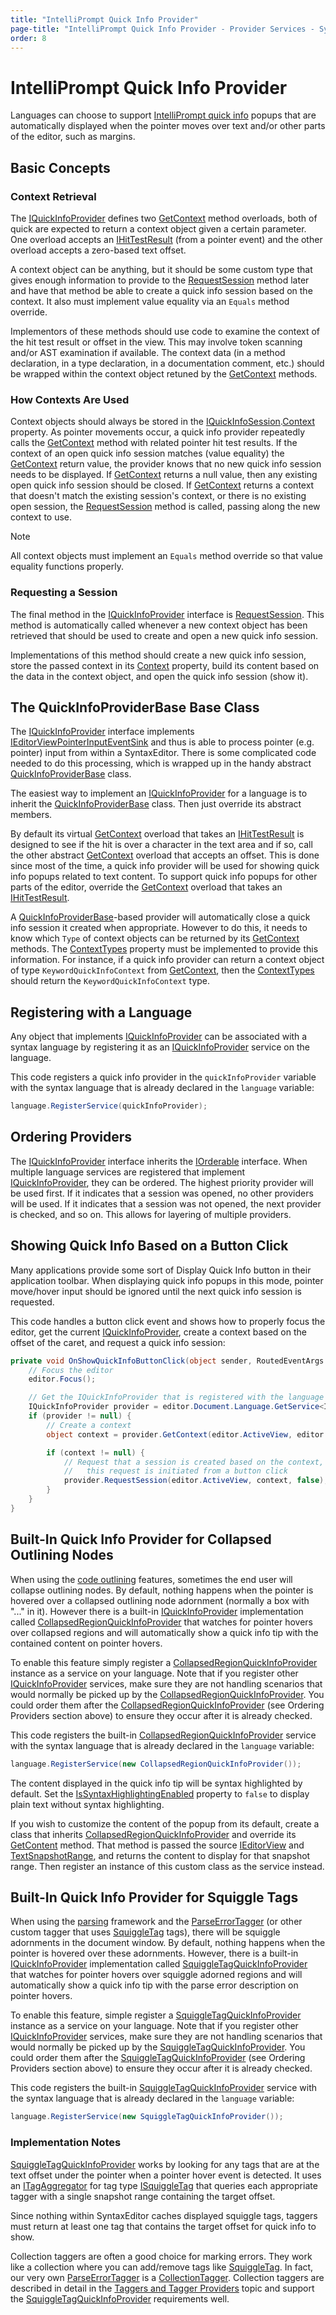 ```yaml
---
title: "IntelliPrompt Quick Info Provider"
page-title: "IntelliPrompt Quick Info Provider - Provider Services - SyntaxEditor Language Creation Guide"
order: 8
---
```

# IntelliPrompt Quick Info Provider

Languages can choose to support [IntelliPrompt quick info](../../user-interface/intelliprompt/quick-info.md) popups that are automatically displayed when the pointer moves over text and/or other parts of the editor, such as margins.

## Basic Concepts

### Context Retrieval

The [IQuickInfoProvider](xref:@ActiproUIRoot.Controls.SyntaxEditor.IntelliPrompt.IQuickInfoProvider) defines two [GetContext](xref:@ActiproUIRoot.Controls.SyntaxEditor.IntelliPrompt.IQuickInfoProvider.GetContext*) method overloads, both of quick are expected to return a context object given a certain parameter.  One overload accepts an [IHitTestResult](xref:@ActiproUIRoot.Controls.SyntaxEditor.IHitTestResult) (from a pointer event) and the other overload accepts a zero-based text offset.

A context object can be anything, but it should be some custom type that gives enough information to provide to the [RequestSession](xref:@ActiproUIRoot.Controls.SyntaxEditor.IntelliPrompt.IQuickInfoProvider.RequestSession*) method later and have that method be able to create a quick info session based on the context.  It also must implement value equality via an `Equals` method override.

Implementors of these methods should use code to examine the context of the hit test result or offset in the view.  This may involve token scanning and/or AST examination if available.  The context data (in a method declaration, in a type declaration, in a documentation comment, etc.) should be wrapped within the context object retuned by the [GetContext](xref:@ActiproUIRoot.Controls.SyntaxEditor.IntelliPrompt.IQuickInfoProvider.GetContext*) methods.

### How Contexts Are Used

Context objects should always be stored in the [IQuickInfoSession](xref:@ActiproUIRoot.Controls.SyntaxEditor.IntelliPrompt.IQuickInfoSession).[Context](xref:@ActiproUIRoot.Controls.SyntaxEditor.IntelliPrompt.IQuickInfoSession.Context) property.  As pointer movements occur, a quick info provider repeatedly calls the [GetContext](xref:@ActiproUIRoot.Controls.SyntaxEditor.IntelliPrompt.IQuickInfoProvider.GetContext*) method with related pointer hit test results.  If the context of an open quick info session matches (value equality) the [GetContext](xref:@ActiproUIRoot.Controls.SyntaxEditor.IntelliPrompt.IQuickInfoProvider.GetContext*) return value, the provider knows that no new quick info session needs to be displayed.  If [GetContext](xref:@ActiproUIRoot.Controls.SyntaxEditor.IntelliPrompt.IQuickInfoProvider.GetContext*) returns a null value, then any existing open quick info session should be closed.  If [GetContext](xref:@ActiproUIRoot.Controls.SyntaxEditor.IntelliPrompt.IQuickInfoProvider.GetContext*) returns a context that doesn't match the existing session's context, or there is no existing open session, the [RequestSession](xref:@ActiproUIRoot.Controls.SyntaxEditor.IntelliPrompt.IQuickInfoProvider.RequestSession*) method is called, passing along the new context to use.

> [!NOTE]
> All context objects must implement an `Equals` method override so that value equality functions properly.

### Requesting a Session

The final method in the [IQuickInfoProvider](xref:@ActiproUIRoot.Controls.SyntaxEditor.IntelliPrompt.IQuickInfoProvider) interface is [RequestSession](xref:@ActiproUIRoot.Controls.SyntaxEditor.IntelliPrompt.IQuickInfoProvider.RequestSession*).  This method is automatically called whenever a new context object has been retrieved that should be used to create and open a new quick info session.

Implementations of this method should create a new quick info session, store the passed context in its [Context](xref:@ActiproUIRoot.Controls.SyntaxEditor.IntelliPrompt.IQuickInfoSession.Context) property, build its content based on the data in the context object, and open the quick info session (show it).

## The QuickInfoProviderBase Base Class

The [IQuickInfoProvider](xref:@ActiproUIRoot.Controls.SyntaxEditor.IntelliPrompt.IQuickInfoProvider) interface implements [IEditorViewPointerInputEventSink](xref:@ActiproUIRoot.Controls.SyntaxEditor.IEditorViewPointerInputEventSink) and thus is able to process pointer (e.g. pointer) input from within a SyntaxEditor.  There is some complicated code needed to do this processing, which is wrapped up in the handy abstract [QuickInfoProviderBase](xref:@ActiproUIRoot.Controls.SyntaxEditor.IntelliPrompt.Implementation.QuickInfoProviderBase) class.

The easiest way to implement an [IQuickInfoProvider](xref:@ActiproUIRoot.Controls.SyntaxEditor.IntelliPrompt.IQuickInfoProvider) for a language is to inherit the [QuickInfoProviderBase](xref:@ActiproUIRoot.Controls.SyntaxEditor.IntelliPrompt.Implementation.QuickInfoProviderBase) class.  Then just override its abstract members.

By default its virtual [GetContext](xref:@ActiproUIRoot.Controls.SyntaxEditor.IntelliPrompt.IQuickInfoProvider.GetContext*) overload that takes an [IHitTestResult](xref:@ActiproUIRoot.Controls.SyntaxEditor.IHitTestResult) is designed to see if the hit is over a character in the text area and if so, call the other abstract [GetContext](xref:@ActiproUIRoot.Controls.SyntaxEditor.IntelliPrompt.IQuickInfoProvider.GetContext*) overload that accepts an offset.  This is done since most of the time, a quick info provider will be used for showing quick info popups related to text content.  To support quick info popups for other parts of the editor, override the [GetContext](xref:@ActiproUIRoot.Controls.SyntaxEditor.IntelliPrompt.IQuickInfoProvider.GetContext*) overload that takes an [IHitTestResult](xref:@ActiproUIRoot.Controls.SyntaxEditor.IHitTestResult).

A [QuickInfoProviderBase](xref:@ActiproUIRoot.Controls.SyntaxEditor.IntelliPrompt.Implementation.QuickInfoProviderBase)-based provider will automatically close a quick info session it created when appropriate.  However to do this, it needs to know which `Type` of context objects can be returned by its [GetContext](xref:@ActiproUIRoot.Controls.SyntaxEditor.IntelliPrompt.IQuickInfoProvider.GetContext*) methods.  The [ContextTypes](xref:@ActiproUIRoot.Controls.SyntaxEditor.IntelliPrompt.Implementation.QuickInfoProviderBase.ContextTypes) property must be implemented to provide this information.  For instance, if a quick info provider can return a context object of type `KeywordQuickInfoContext` from [GetContext](xref:@ActiproUIRoot.Controls.SyntaxEditor.IntelliPrompt.IQuickInfoProvider.GetContext*), then the [ContextTypes](xref:@ActiproUIRoot.Controls.SyntaxEditor.IntelliPrompt.Implementation.QuickInfoProviderBase.ContextTypes) should return the `KeywordQuickInfoContext` type.

## Registering with a Language

Any object that implements [IQuickInfoProvider](xref:@ActiproUIRoot.Controls.SyntaxEditor.IntelliPrompt.IQuickInfoProvider) can be associated with a syntax language by registering it as an [IQuickInfoProvider](xref:@ActiproUIRoot.Controls.SyntaxEditor.IntelliPrompt.IQuickInfoProvider) service on the language.

This code registers a quick info provider in the `quickInfoProvider` variable with the syntax language that is already declared in the `language` variable:

```csharp
language.RegisterService(quickInfoProvider);
```

## Ordering Providers

The [IQuickInfoProvider](xref:@ActiproUIRoot.Controls.SyntaxEditor.IntelliPrompt.IQuickInfoProvider) interface inherits the [IOrderable](xref:ActiproSoftware.Text.Utility.IOrderable) interface.  When multiple language services are registered that implement [IQuickInfoProvider](xref:@ActiproUIRoot.Controls.SyntaxEditor.IntelliPrompt.IQuickInfoProvider), they can be ordered.  The highest priority provider will be used first.  If it indicates that a session was opened, no other providers will be used.  If it indicates that a session was not opened, the next provider is checked, and so on.  This allows for layering of multiple providers.

## Showing Quick Info Based on a Button Click

Many applications provide some sort of Display Quick Info button in their application toolbar.  When displaying quick info popups in this mode, pointer move/hover input should be ignored until the next quick info session is requested.

This code handles a button click event and shows how to properly focus the editor, get the current [IQuickInfoProvider](xref:@ActiproUIRoot.Controls.SyntaxEditor.IntelliPrompt.IQuickInfoProvider), create a context based on the offset of the caret, and request a quick info session:

```csharp
private void OnShowQuickInfoButtonClick(object sender, RoutedEventArgs e) {
	// Focus the editor
	editor.Focus();

	// Get the IQuickInfoProvider that is registered with the language
	IQuickInfoProvider provider = editor.Document.Language.GetService<IQuickInfoProvider>();
	if (provider != null) {
		// Create a context
		object context = provider.GetContext(editor.ActiveView, editor.Caret.Offset);

		if (context != null) {
			// Request that a session is created based on the context, and disable pointer tracking since
			//   this request is initiated from a button click
			provider.RequestSession(editor.ActiveView, context, false);
		}
	}
}
```

## Built-In Quick Info Provider for Collapsed Outlining Nodes

When using the [code outlining](../../user-interface/outlining/outlining-general.md) features, sometimes the end user will collapse outlining nodes.  By default, nothing happens when the pointer is hovered over a collapsed outlining node adornment (normally a box with "..." in it).  However there is a built-in [IQuickInfoProvider](xref:@ActiproUIRoot.Controls.SyntaxEditor.IntelliPrompt.IQuickInfoProvider) implementation called [CollapsedRegionQuickInfoProvider](xref:@ActiproUIRoot.Controls.SyntaxEditor.IntelliPrompt.Implementation.CollapsedRegionQuickInfoProvider) that watches for pointer hovers over collapsed regions and will automatically show a quick info tip with the contained content on pointer hovers.

To enable this feature simply register a [CollapsedRegionQuickInfoProvider](xref:@ActiproUIRoot.Controls.SyntaxEditor.IntelliPrompt.Implementation.CollapsedRegionQuickInfoProvider) instance as a service on your language.  Note that if you register other [IQuickInfoProvider](xref:@ActiproUIRoot.Controls.SyntaxEditor.IntelliPrompt.IQuickInfoProvider) services, make sure they are not handling scenarios that would normally be picked up by the [CollapsedRegionQuickInfoProvider](xref:@ActiproUIRoot.Controls.SyntaxEditor.IntelliPrompt.Implementation.CollapsedRegionQuickInfoProvider).  You could order them after the [CollapsedRegionQuickInfoProvider](xref:@ActiproUIRoot.Controls.SyntaxEditor.IntelliPrompt.Implementation.CollapsedRegionQuickInfoProvider) (see Ordering Providers section above) to ensure they occur after it is already checked.

This code registers the built-in [CollapsedRegionQuickInfoProvider](xref:@ActiproUIRoot.Controls.SyntaxEditor.IntelliPrompt.Implementation.CollapsedRegionQuickInfoProvider) service with the syntax language that is already declared in the `language` variable:

```csharp
language.RegisterService(new CollapsedRegionQuickInfoProvider());
```

The content displayed in the quick info tip will be syntax highlighted by default.  Set the [IsSyntaxHighlightingEnabled](xref:@ActiproUIRoot.Controls.SyntaxEditor.IntelliPrompt.Implementation.CollapsedRegionQuickInfoProvider.IsSyntaxHighlightingEnabled) property to `false` to display plain text without syntax highlighting.

If you wish to customize the content of the popup from its default, create a class that inherits [CollapsedRegionQuickInfoProvider](xref:@ActiproUIRoot.Controls.SyntaxEditor.IntelliPrompt.Implementation.CollapsedRegionQuickInfoProvider) and override its [GetContent](xref:@ActiproUIRoot.Controls.SyntaxEditor.IntelliPrompt.Implementation.CollapsedRegionQuickInfoProvider.GetContent*) method.  That method is passed the source [IEditorView](xref:@ActiproUIRoot.Controls.SyntaxEditor.IEditorView) and [TextSnapshotRange](xref:ActiproSoftware.Text.TextSnapshotRange), and returns the content to display for that snapshot range.  Then register an instance of this custom class as the service instead.

## Built-In Quick Info Provider for Squiggle Tags

When using the [parsing](../../text-parsing/parsing/index.md) framework and the [ParseErrorTagger](xref:ActiproSoftware.Text.Tagging.Implementation.ParseErrorTagger) (or other custom tagger that uses [SquiggleTag](xref:ActiproSoftware.Text.Tagging.Implementation.SquiggleTag) tags), there will be squiggle adornments in the document window. By default, nothing happens when the pointer is hovered over these adornments. However, there is a built-in [IQuickInfoProvider](xref:@ActiproUIRoot.Controls.SyntaxEditor.IntelliPrompt.IQuickInfoProvider) implementation called [SquiggleTagQuickInfoProvider](xref:@ActiproUIRoot.Controls.SyntaxEditor.IntelliPrompt.Implementation.SquiggleTagQuickInfoProvider) that watches for pointer hovers over squiggle adorned regions and will automatically show a quick info tip with the parse error description on pointer hovers.

To enable this feature, simple register a [SquiggleTagQuickInfoProvider](xref:@ActiproUIRoot.Controls.SyntaxEditor.IntelliPrompt.Implementation.SquiggleTagQuickInfoProvider) instance as a service on your language. Note that if you register other [IQuickInfoProvider](xref:@ActiproUIRoot.Controls.SyntaxEditor.IntelliPrompt.IQuickInfoProvider) services, make sure they are not handling scenarios that would normally be picked up by the [SquiggleTagQuickInfoProvider](xref:@ActiproUIRoot.Controls.SyntaxEditor.IntelliPrompt.Implementation.SquiggleTagQuickInfoProvider).  You could order them after the [SquiggleTagQuickInfoProvider](xref:@ActiproUIRoot.Controls.SyntaxEditor.IntelliPrompt.Implementation.SquiggleTagQuickInfoProvider) (see Ordering Providers section above) to ensure they occur after it is already checked.

This code registers the built-in [SquiggleTagQuickInfoProvider](xref:@ActiproUIRoot.Controls.SyntaxEditor.IntelliPrompt.Implementation.SquiggleTagQuickInfoProvider) service with the syntax language that is already declared in the `language` variable:

```csharp
language.RegisterService(new SquiggleTagQuickInfoProvider());
```

### Implementation Notes

[SquiggleTagQuickInfoProvider](xref:@ActiproUIRoot.Controls.SyntaxEditor.IntelliPrompt.Implementation.SquiggleTagQuickInfoProvider) works by looking for any tags that are at the text offset under the pointer when a pointer hover event is detected.  It uses an [ITagAggregator<T>](xref:ActiproSoftware.Text.Tagging.ITagAggregator`1) for tag type [ISquiggleTag](xref:ActiproSoftware.Text.Tagging.ISquiggleTag) that queries each appropriate tagger with a single snapshot range containing the target offset.

Since nothing within SyntaxEditor caches displayed squiggle tags, taggers must return at least one tag that contains the target offset for quick info to show.

Collection taggers are often a good choice for marking errors.  They work like a collection where you can add/remove tags like [SquiggleTag](xref:ActiproSoftware.Text.Tagging.Implementation.SquiggleTag).  In fact, our very own [ParseErrorTagger](xref:ActiproSoftware.Text.Tagging.Implementation.ParseErrorTagger) is a [CollectionTagger<T>](xref:ActiproSoftware.Text.Tagging.Implementation.CollectionTagger`1).  Collection taggers are described in detail in the [Taggers and Tagger Providers](../../text-parsing/tagging/taggers.md) topic and support the [SquiggleTagQuickInfoProvider](xref:@ActiproUIRoot.Controls.SyntaxEditor.IntelliPrompt.Implementation.SquiggleTagQuickInfoProvider) requirements well.

